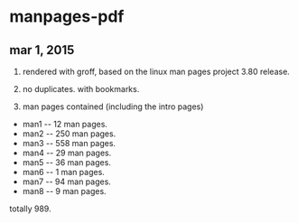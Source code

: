 # manpages-pdf

## mar 1, 2015

1. rendered with groff, based on the linux man pages project 3.80 release.

2. no duplicates. with bookmarks.

3. man pages contained (including the intro pages)

+ man1 -- 12 man pages.
+ man2 -- 250 man pages.
+ man3 -- 558 man pages.
+ man4 -- 29 man pages.
+ man5 -- 36 man pages.
+ man6 -- 1 man pages.
+ man7 -- 94 man pages.
+ man8 -- 9 man pages.

totally 989.
